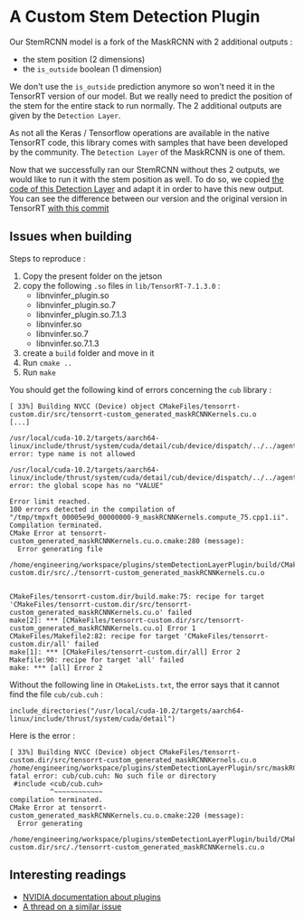 # A Custom Stem Detection Plugin

Our StemRCNN model is a fork of the MaskRCNN with 2 additional outputs : 
* the stem position (2 dimensions)
* the `is_outside` boolean (1 dimension)

We don't use the `is_outside` prediction anymore so won't need it in the TensorRT version of our model.
But we really need to predict the position of the stem for the entire stack to run normally. The 2 additional outputs
are given by the `Detection Layer`.

As not all the Keras / Tensorflow operations are available in the native TensorRT code, this library comes with samples
that have been developed by the community. The `Detection Layer` of the MaskRCNN is one of them.

Now that we successfully ran our StemRCNN without thes 2 outputs, we would like to run it with the stem position as well.
To do so, we copied [the code of this Detection Layer](https://github.com/NVIDIA/TensorRT/tree/v7.0.0/plugin/detectionLayerPlugin)
and adapt it in order to have this new output. You can see the difference between our version and the original version in TensorRT 
[with this commit](https://github.com/FarmWise/farmwise_cv/commit/597f852688b16696e8e4ef75b7626a67dac19e45)

## Issues when building

Steps to reproduce : 

1. Copy the present folder on the jetson
1. copy the following `.so` files in `lib/TensorRT-7.1.3.0` :
    * libnvinfer_plugin.so
    * libnvinfer_plugin.so.7
    * libnvinfer_plugin.so.7.1.3
    * libnvinfer.so
    * libnvinfer.so.7
    * libnvinfer.so.7.1.3
1. create a `build` folder and move in it
1. Run `cmake ..`
1. Run `make`

You should get the following kind of errors concerning the `cub` library :

```
[ 33%] Building NVCC (Device) object CMakeFiles/tensorrt-custom.dir/src/tensorrt-custom_generated_maskRCNNKernels.cu.o
[...]

/usr/local/cuda-10.2/targets/aarch64-linux/include/thrust/system/cuda/detail/cub/device/dispatch/../../agent/agent_reduce_by_key.cuh(116): error: type name is not allowed

/usr/local/cuda-10.2/targets/aarch64-linux/include/thrust/system/cuda/detail/cub/device/dispatch/../../agent/agent_reduce_by_key.cuh(116): error: the global scope has no "VALUE"

Error limit reached.
100 errors detected in the compilation of "/tmp/tmpxft_00005e9d_00000000-9_maskRCNNKernels.compute_75.cpp1.ii".
Compilation terminated.
CMake Error at tensorrt-custom_generated_maskRCNNKernels.cu.o.cmake:280 (message):
  Error generating file
  /home/engineering/workspace/plugins/stemDetectionLayerPlugin/build/CMakeFiles/tensorrt-custom.dir/src/./tensorrt-custom_generated_maskRCNNKernels.cu.o


CMakeFiles/tensorrt-custom.dir/build.make:75: recipe for target 'CMakeFiles/tensorrt-custom.dir/src/tensorrt-custom_generated_maskRCNNKernels.cu.o' failed
make[2]: *** [CMakeFiles/tensorrt-custom.dir/src/tensorrt-custom_generated_maskRCNNKernels.cu.o] Error 1
CMakeFiles/Makefile2:82: recipe for target 'CMakeFiles/tensorrt-custom.dir/all' failed
make[1]: *** [CMakeFiles/tensorrt-custom.dir/all] Error 2
Makefile:90: recipe for target 'all' failed
make: *** [all] Error 2
```

Without the following line in `CMakeLists.txt`, the error says that it cannot find the file `cub/cub.cuh` :
```
include_directories("/usr/local/cuda-10.2/targets/aarch64-linux/include/thrust/system/cuda/detail")
```

Here is the error : 

```
[ 33%] Building NVCC (Device) object CMakeFiles/tensorrt-custom.dir/src/tensorrt-custom_generated_maskRCNNKernels.cu.o
/home/engineering/workspace/plugins/stemDetectionLayerPlugin/src/maskRCNNKernels.cu:26:10: fatal error: cub/cub.cuh: No such file or directory
 #include <cub/cub.cuh>
          ^~~~~~~~~~~~~
compilation terminated.
CMake Error at tensorrt-custom_generated_maskRCNNKernels.cu.o.cmake:220 (message):
  Error generating
  /home/engineering/workspace/plugins/stemDetectionLayerPlugin/build/CMakeFiles/tensorrt-custom.dir/src/./tensorrt-custom_generated_maskRCNNKernels.cu.o
```

## Interesting readings

* [NVIDIA documentation about plugins](https://docs.nvidia.com/deeplearning/tensorrt/developer-guide/index.html#add_custom_layer)
* [A thread on a similar issue](https://forums.developer.nvidia.com/t/unable-to-include-cub/61743)
